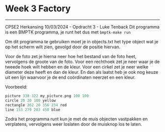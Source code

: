 # Week 3 Factory
---
CPSE2 Herkansing 10/03/2024 - Opdracht 3 - Luke Tenback
Dit programma is een BMPTK programma, je runt het dus met `bmptk-make run`

Om dit programma te gebruiken moet je in objects.txt het type object wat je op het scherm wilt zien, gevolgd door de positie hiervan.

Voor de foto zet je hierna neer hoe het bestand van de foto heet, vervolgens de groote van de foto.
Voor een rechthoek zet je neer waar je de tweede hoek wilt hebben en de kleur.
Voor een cirkel zet je neer welke diameter deze heeft en dan de kleur.
En dan als laatst heb je ook nog keuze uit een lijn waarvoor je de end coördinaten neerzet en een kleur.

Voorbeeld:
```cpp
picture 338 322 my_picture.png 100 100
circle 20 20 100 yellow
rectangle 262 20 356 234 red
line 153 279 203 450 blue
```

Zodra het programma runt kun je met de muis objecten vastpakken en verplatens, vervolgens weer loslaten door de muisknop los te laten.